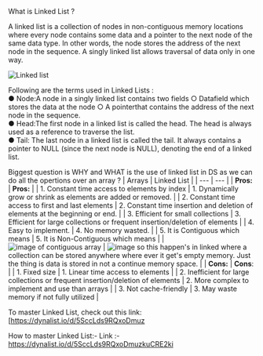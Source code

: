 What is Linked List ?

A linked list is a collection of nodes in non-contiguous memory locations where every node contains some data and a pointer to the next node of the same data type. In other words, the node stores the address of the next node in the sequence. A singly linked list allows traversal of data only in one way.

![Linked list](https://user-images.githubusercontent.com/86508200/226925875-04315102-7635-47bd-b258-4d35f29091f5.png)

Following are the terms used in Linked Lists :<br>
  ● Node:A node in a singly linked list contains two fields ○ Datafield which stores the data at the node ○ A pointerthat contains the address of the next node in the sequence. <br>
  ● Head:The first node in a linked list is called the head. The head is always used as a reference to traverse the list. <br>
  ● Tail: The last node in a linked list is called the tail. It always contains a pointer to NULL (since the next node is NULL), denoting the end of a linked list.<br>
  
 Biggest question is WHY and WHAT is the use of linked list in DS as we can do all the opertions over an array ?
|  Arrays  |  Linked List |
| --- | --- |
| **Pros:** | **Pros:** |
| 1. Constant time access to elements by index | 1. Dynamically grow or shrink as elements are added or removed. |
| 2. Constant time access to first and last elements | 2. Constant time insertion and deletion of elements at the beginning or end. |
| 3. Efficient for small collections | 3. Efficient for large collections or frequent insertion/deletion of elements |
| 4. Easy to implement. | 4. No memory wasted. |
| 5. It is Contiguous which means | 5. It is Non-Contiguous which means |
| ![image of contiguous array](https://user-images.githubusercontent.com/86508200/226931273-b7bc6add-3ab7-4318-aaf2-c4fbd63f1eb0.png) | ![image](https://user-images.githubusercontent.com/86508200/226934523-e5f8e5e7-a9bb-4e04-bdea-40483a0ccfa4.png) so this happen's in linked where a collection can be stored anywhere where ever it get's empty memory. Just the thing is data is stored in not a continue memory space. |
| **Cons:** | **Cons**: |
| 1. Fixed size | 1. Linear time access to elements |
| 2. Inefficient for large collections or frequent insertion/deletion of elements | 2. More complex to implement and use than arrays |
| 3. Not cache-friendly | 3. May waste memory if not fully utilized |

To master Linked List, check out this link: [https://dynalist.io/d/5SccLds9RQxoDmuz

How to master Linked List:-
 Link :- https://dynalist.io/d/5SccLds9RQxoDmuzkuCRE2ki


